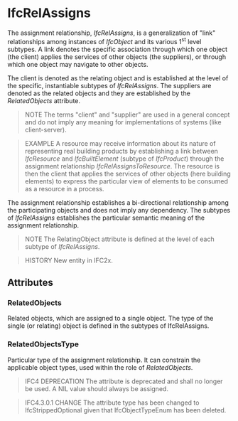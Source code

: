 # IfcRelAssigns

The assignment relationship, _IfcRelAssigns_, is a generalization of "link" relationships among instances of _IfcObject_ and its various 1<sup>st</sup> level subtypes. A link denotes the specific association through which one object (the client) applies the services of other objects (the suppliers), or through which one object may navigate to other objects.<!-- end of definition -->

The client is denoted as the relating object and is established at the level of the specific, instantiable subtypes of _IfcRelAssigns_. The suppliers are denoted as the related objects and they are established by the _RelatedObjects_ attribute.

> NOTE  The terms "client" and "supplier" are used in a general concept and do not imply any meaning for implementations of systems (like client-server).

> EXAMPLE  A resource may receive information about its nature of representing real building products by establishing a link between _IfcResource_ and _IfcBuiltElement_ (subtype of _IfcProduct_) through the assignment relationship _IfcRelAssignsToResource_. The resource is then the client that applies the services of other objects (here building elements) to express the particular view of elements to be consumed as a resource in a process.

The assignment relationship establishes a bi-directional relationship among the participating objects and does not imply any dependency. The subtypes of _IfcRelAssigns_ establishes the particular semantic meaning of the assignment relationship.

> NOTE  The RelatingObject attribute is defined at the level of each subtype of _IfcRelAssigns_. 

> HISTORY  New entity in IFC2x.

## Attributes

### RelatedObjects
Related objects, which are assigned to a single object. The type of the single (or relating) object is defined in the subtypes of IfcRelAssigns.

### RelatedObjectsType
Particular type of the assignment relationship. It can constrain the applicable object types, used within the role of _RelatedObjects_.

> IFC4 DEPRECATION The attribute is deprecated and shall no longer be used. A NIL value should always be assigned.

> IFC4.3.0.1 CHANGE The attribute type has been changed to IfcStrippedOptional given that IfcObjectTypeEnum has been deleted.
